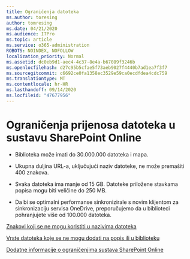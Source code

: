 ```yaml
---
title: Ograničenja datoteka
ms.author: toresing
author: tomresing
ms.date: 04/21/2020
ms.audience: ITPro
ms.topic: article
ms.service: o365-administration
ROBOTS: NOINDEX, NOFOLLOW
localization_priority: Normal
ms.assetid: dc0eb9d1-aec4-4c37-8e4a-b67089f3246b
ms.openlocfilehash: d27c95b5cfae5f73aeb9027f4440b7ad1ea7f3f7
ms.sourcegitcommit: c6692ce0fa1358ec3529e59ca0ecdfdea4cdc759
ms.translationtype: MT
ms.contentlocale: hr-HR
ms.lasthandoff: 09/14/2020
ms.locfileid: "47677956"
---
```

# <a name="file-upload-limits-in-sharepoint-online"></a>Ograničenja prijenosa datoteka u sustavu SharePoint Online

- Biblioteka može imati do 30.000.000 datoteka i mapa.
    
- Ukupna duljina URL-a, uključujući naziv datoteke, ne može premašiti 400 znakova.
    
- Svaka datoteka ima manje od 15 GB. Datoteke priložene stavkama popisa mogu biti veličine do 250 MB.
    
- Da bi se optimalni performanse sinkronizirale s novim klijentom za sinkronizaciju servisa OneDrive, preporučujemo da u biblioteci pohranjujete više od 100.000 datoteka. 
    
[Znakovi koji se ne mogu koristiti u nazivima datoteka](https://go.microsoft.com/fwlink/?linkid=866430)
  
[Vrste datoteka koje se ne mogu dodati na popis ili u biblioteku](https://go.microsoft.com/fwlink/?linkid=273757)
  
[Dodatne informacije o ograničenjima sustava SharePoint Online](https://go.microsoft.com/fwlink/?linkid=271273)
  

